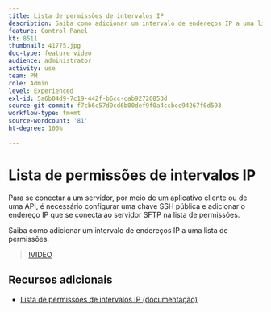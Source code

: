 ```yaml
---
title: Lista de permissões de intervalos IP
description: Saiba como adicionar um intervalo de endereços IP a uma lista de permissões.
feature: Control Panel
kt: 8511
thumbnail: 41775.jpg
doc-type: feature video
audience: administrator
activity: use
team: PM
role: Admin
level: Experienced
exl-id: 5a6b04d9-7c19-442f-b6cc-cab92720853d
source-git-commit: f7cb6c57d9cd6b00def9f0a4ccbcc94267f0d593
workflow-type: tm+mt
source-wordcount: '81'
ht-degree: 100%

---
```


# Lista de permissões de intervalos IP

Para se conectar a um servidor, por meio de um aplicativo cliente ou de uma API, é necessário configurar uma chave SSH pública e adicionar o endereço IP que se conecta ao servidor SFTP na lista de permissões.

Saiba como adicionar um intervalo de endereços IP a uma lista de permissões.

>[!VIDEO](https://video.tv.adobe.com/v/41775?quality=12)

## Recursos adicionais

* [Lista de permissões de intervalos IP (documentação)](https://experienceleague.adobe.com/docs/control-panel/using/sftp-management/ip-range-allow-listing.html?lang=pt-BR)
